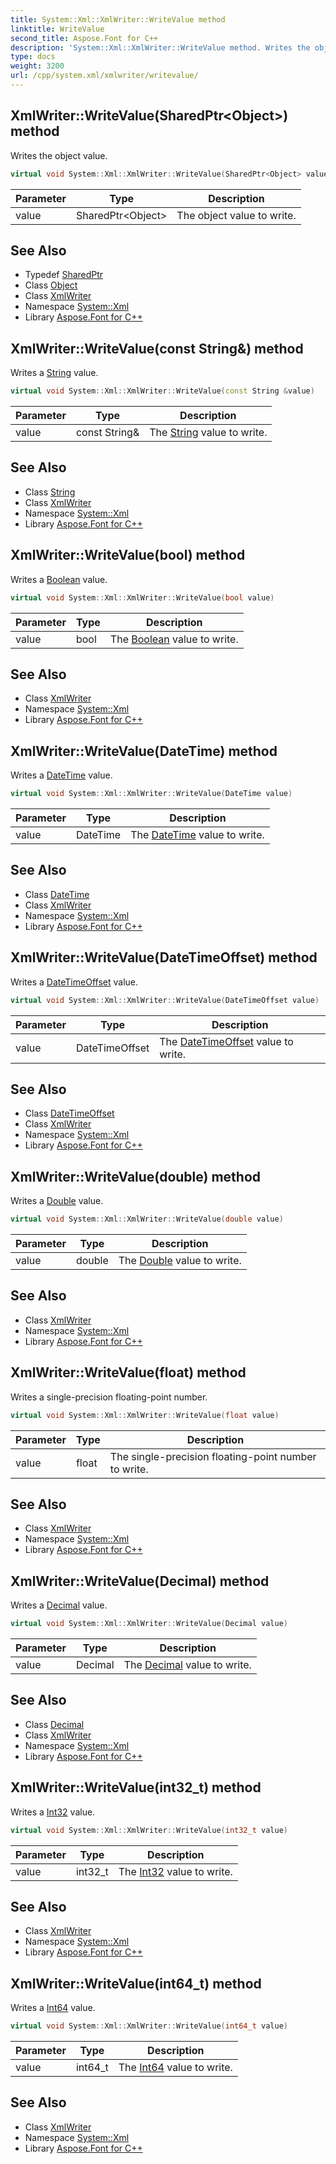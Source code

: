 ```yaml
---
title: System::Xml::XmlWriter::WriteValue method
linktitle: WriteValue
second_title: Aspose.Font for C++
description: 'System::Xml::XmlWriter::WriteValue method. Writes the object value in C++.'
type: docs
weight: 3200
url: /cpp/system.xml/xmlwriter/writevalue/
---
```

## XmlWriter::WriteValue(SharedPtr\<Object\>) method


Writes the object value.

```cpp
virtual void System::Xml::XmlWriter::WriteValue(SharedPtr<Object> value)
```


| Parameter | Type | Description |
| --- | --- | --- |
| value | SharedPtr\<Object\> | The object value to write. |

## See Also

* Typedef [SharedPtr](../../../system/sharedptr/)
* Class [Object](../../../system/object/)
* Class [XmlWriter](../)
* Namespace [System::Xml](../../)
* Library [Aspose.Font for C++](../../../)
## XmlWriter::WriteValue(const String\&) method


Writes a [String](../../../system/string/) value.

```cpp
virtual void System::Xml::XmlWriter::WriteValue(const String &value)
```


| Parameter | Type | Description |
| --- | --- | --- |
| value | const String\& | The [String](../../../system/string/) value to write. |

## See Also

* Class [String](../../../system/string/)
* Class [XmlWriter](../)
* Namespace [System::Xml](../../)
* Library [Aspose.Font for C++](../../../)
## XmlWriter::WriteValue(bool) method


Writes a [Boolean](../../../system/boolean/) value.

```cpp
virtual void System::Xml::XmlWriter::WriteValue(bool value)
```


| Parameter | Type | Description |
| --- | --- | --- |
| value | bool | The [Boolean](../../../system/boolean/) value to write. |

## See Also

* Class [XmlWriter](../)
* Namespace [System::Xml](../../)
* Library [Aspose.Font for C++](../../../)
## XmlWriter::WriteValue(DateTime) method


Writes a [DateTime](../../../system/datetime/) value.

```cpp
virtual void System::Xml::XmlWriter::WriteValue(DateTime value)
```


| Parameter | Type | Description |
| --- | --- | --- |
| value | DateTime | The [DateTime](../../../system/datetime/) value to write. |

## See Also

* Class [DateTime](../../../system/datetime/)
* Class [XmlWriter](../)
* Namespace [System::Xml](../../)
* Library [Aspose.Font for C++](../../../)
## XmlWriter::WriteValue(DateTimeOffset) method


Writes a [DateTimeOffset](../../../system/datetimeoffset/) value.

```cpp
virtual void System::Xml::XmlWriter::WriteValue(DateTimeOffset value)
```


| Parameter | Type | Description |
| --- | --- | --- |
| value | DateTimeOffset | The [DateTimeOffset](../../../system/datetimeoffset/) value to write. |

## See Also

* Class [DateTimeOffset](../../../system/datetimeoffset/)
* Class [XmlWriter](../)
* Namespace [System::Xml](../../)
* Library [Aspose.Font for C++](../../../)
## XmlWriter::WriteValue(double) method


Writes a [Double](../../../system/double/) value.

```cpp
virtual void System::Xml::XmlWriter::WriteValue(double value)
```


| Parameter | Type | Description |
| --- | --- | --- |
| value | double | The [Double](../../../system/double/) value to write. |

## See Also

* Class [XmlWriter](../)
* Namespace [System::Xml](../../)
* Library [Aspose.Font for C++](../../../)
## XmlWriter::WriteValue(float) method


Writes a single-precision floating-point number.

```cpp
virtual void System::Xml::XmlWriter::WriteValue(float value)
```


| Parameter | Type | Description |
| --- | --- | --- |
| value | float | The single-precision floating-point number to write. |

## See Also

* Class [XmlWriter](../)
* Namespace [System::Xml](../../)
* Library [Aspose.Font for C++](../../../)
## XmlWriter::WriteValue(Decimal) method


Writes a [Decimal](../../../system/decimal/) value.

```cpp
virtual void System::Xml::XmlWriter::WriteValue(Decimal value)
```


| Parameter | Type | Description |
| --- | --- | --- |
| value | Decimal | The [Decimal](../../../system/decimal/) value to write. |

## See Also

* Class [Decimal](../../../system/decimal/)
* Class [XmlWriter](../)
* Namespace [System::Xml](../../)
* Library [Aspose.Font for C++](../../../)
## XmlWriter::WriteValue(int32_t) method


Writes a [Int32](../../../system/int32/) value.

```cpp
virtual void System::Xml::XmlWriter::WriteValue(int32_t value)
```


| Parameter | Type | Description |
| --- | --- | --- |
| value | int32_t | The [Int32](../../../system/int32/) value to write. |

## See Also

* Class [XmlWriter](../)
* Namespace [System::Xml](../../)
* Library [Aspose.Font for C++](../../../)
## XmlWriter::WriteValue(int64_t) method


Writes a [Int64](../../../system/int64/) value.

```cpp
virtual void System::Xml::XmlWriter::WriteValue(int64_t value)
```


| Parameter | Type | Description |
| --- | --- | --- |
| value | int64_t | The [Int64](../../../system/int64/) value to write. |

## See Also

* Class [XmlWriter](../)
* Namespace [System::Xml](../../)
* Library [Aspose.Font for C++](../../../)
